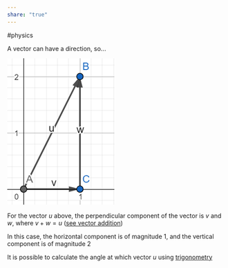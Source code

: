 ```yaml
---
share: "true"
---
```

#physics 

A vector can have a direction, so...

![projectiles.png](../Images/projectiles.png)

For the vector $u$ above, the perpendicular component of the vector is $v$ and $w$, where $v + w = u$ ([see vector addition](Vector%20addition))

In this case, the horizontal component is of magnitude 1, and the vertical component is of magnitude 2

It is possible to calculate the angle at which vector $u$ using [trigonometry](Trignometry.md)


